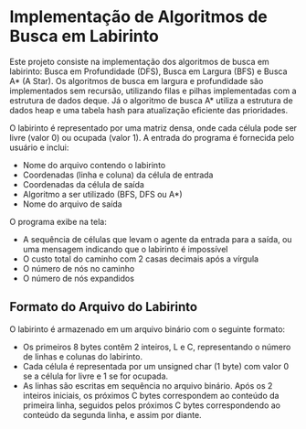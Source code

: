 # Implementação de Algoritmos de Busca em Labirinto

Este projeto consiste na implementação dos algoritmos de busca em labirinto: Busca em Profundidade (DFS), Busca em Largura (BFS) e Busca A* (A Star). Os algoritmos de busca em largura e profundidade são implementados sem recursão, utilizando filas e pilhas implementadas com a estrutura de dados deque. Já o algoritmo de busca A* utiliza a estrutura de dados heap e uma tabela hash para atualização eficiente das prioridades.

O labirinto é representado por uma matriz densa, onde cada célula pode ser livre (valor 0) ou ocupada (valor 1). A entrada do programa é fornecida pelo usuário e inclui:

- Nome do arquivo contendo o labirinto
- Coordenadas (linha e coluna) da célula de entrada
- Coordenadas da célula de saída
- Algoritmo a ser utilizado (BFS, DFS ou A*)
- Nome do arquivo de saída

O programa exibe na tela:
- A sequência de células que levam o agente da entrada para a saída, ou uma mensagem indicando que o labirinto é impossível
- O custo total do caminho com 2 casas decimais após a vírgula
- O número de nós no caminho
- O número de nós expandidos

## Formato do Arquivo do Labirinto

O labirinto é armazenado em um arquivo binário com o seguinte formato:

- Os primeiros 8 bytes contêm 2 inteiros, L e C, representando o número de linhas e colunas do labirinto.
- Cada célula é representada por um unsigned char (1 byte) com valor 0 se a célula for livre e 1 se for ocupada.
- As linhas são escritas em sequência no arquivo binário. Após os 2 inteiros iniciais, os próximos C bytes correspondem ao conteúdo da primeira linha, seguidos pelos próximos C bytes correspondendo ao conteúdo da segunda linha, e assim por diante.
